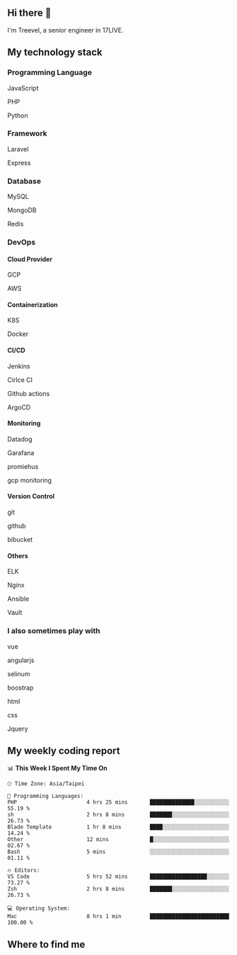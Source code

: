 ## Hi there 👋

I'm Treevel, a senior engineer in 17LIVE.

## My technology stack

### Programming Language

JavaScript

PHP

Python

### Framework

Laravel

Express

### Database

MySQL

MongoDB

Redis

### DevOps

#### Cloud Provider

GCP

AWS

#### Containerization

K8S

Docker

#### CI/CD

Jenkins

Cirlce CI

Github actions

ArgoCD

#### Monitoring

Datadog

Garafana

promiehus

gcp monitoring

#### Version Control

git

github

bibucket

#### Others

ELK

Nginx

Ansible

Vault

### I also sometimes play with

vue

angularjs

selinum

boostrap

html

css

Jquery

## My weekly coding report

<!--START_SECTION:waka-->
📊 **This Week I Spent My Time On** 

```text
🕑︎ Time Zone: Asia/Taipei

💬 Programming Languages: 
PHP                      4 hrs 25 mins       ██████████████░░░░░░░░░░░   55.19 % 
sh                       2 hrs 8 mins        ███████░░░░░░░░░░░░░░░░░░   26.73 % 
Blade Template           1 hr 8 mins         ████░░░░░░░░░░░░░░░░░░░░░   14.24 % 
Other                    12 mins             █░░░░░░░░░░░░░░░░░░░░░░░░   02.67 % 
Bash                     5 mins              ░░░░░░░░░░░░░░░░░░░░░░░░░   01.11 % 

🔥 Editors: 
VS Code                  5 hrs 52 mins       ██████████████████░░░░░░░   73.27 % 
Zsh                      2 hrs 8 mins        ███████░░░░░░░░░░░░░░░░░░   26.73 % 

💻 Operating System: 
Mac                      8 hrs 1 min         █████████████████████████   100.00 % 
```


<!--END_SECTION:waka-->

## Where to find me


